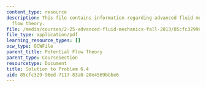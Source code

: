 ```yaml
---
content_type: resource
description: This file contains information regarding advanced fluid mechanics, potential
  flow theory.
file: /media/courses/2-25-advanced-fluid-mechanics-fall-2013/85cfc32996ed711783a020e4569bbbe6_MIT2_25F13_Solution6.4.pdf
file_type: application/pdf
learning_resource_types: []
ocw_type: OCWFile
parent_title: Potential Flow Theory
parent_type: CourseSection
resourcetype: Document
title: Solution to Problem 6.4
uid: 85cfc329-96ed-7117-83a0-20e4569bbbe6
---
```

